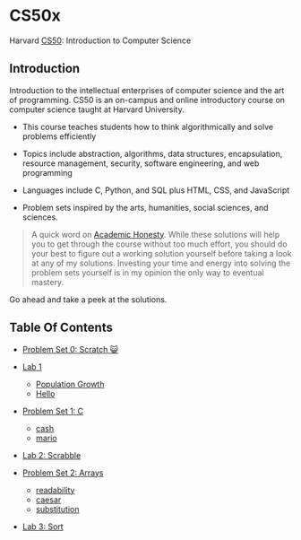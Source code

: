 # CS50x

Harvard [CS50](https://cs50.harvard.edu/x/2021/): Introduction to Computer Science

## Introduction

Introduction to the intellectual enterprises of computer science and the art of programming. CS50 is an on-campus and online introductory course on computer science taught at Harvard University.

- This course teaches students how to think algorithmically and solve problems efficiently

- Topics include abstraction, algorithms, data structures, encapsulation, resource management, security, software engineering, and web programming
- Languages include C, Python, and SQL plus HTML, CSS, and JavaScript
- Problem sets inspired by the arts, humanities, social sciences, and sciences.

> A quick word on [Academic Honesty](https://cs50.harvard.edu/x/2021/honesty/). While these solutions will help you to get through the course without too much effort, you should do your best to figure out a working solution yourself before taking a look at any of my solutions. Investing your time and energy into solving the problem sets yourself is in my opinion the only way to eventual mastery.

Go ahead and take a peek at the solutions.

## Table Of Contents

- [Problem Set 0: Scratch :smiley_cat:](https://scratch.mit.edu/projects/520953092)

- [Lab 1](/week%201/)

  - [Population Growth](/week%201/lab1/population/)
  - [Hello](/week%201/lab1/hello/)

- [Problem Set 1: C](/week%201/pset1/)

  - [cash](/week%201/pset1/cash/)
  - [mario](/week%201/pset1/mario/)

- [Lab 2: Scrabble](/week2/scrabble/)
- [Problem Set 2: Arrays](/week2/)
  - [readability](/week2/pset2/readability/)
  - [caesar](//week2/pset2/caesar/)
  - [substitution](/week2/pset2/substitution/)
  
- [Lab 3: Sort](/lab3)
